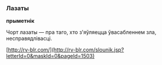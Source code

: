 ### Лазаты
**прыметнік**

Чорт лазаты — пра таго, хто з'яўляецца ўвасабленнем зла, несправядлівасці.

<a rel="author">[http://rv-blr.com/](http://rv-blr.com/slounik.jsp?letterId=0&maskId=0&pageId=1503)</a>
